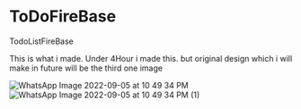 # ToDoFireBase
TodoListFireBase

This is what i made. Under 4Hour i made this. but original design which i will make in future will be the third one image

![WhatsApp Image 2022-09-05 at 10 49 34 PM](https://user-images.githubusercontent.com/96227545/188497300-af4defce-0fa3-4512-a4cd-bdbf64c07e26.jpeg )
![WhatsApp Image 2022-09-05 at 10 49 34 PM (1)](https://user-images.githubusercontent.com/96227545/188497304-bb069494-cf56-4481-82ff-60ccea4856d4.jpeg )


